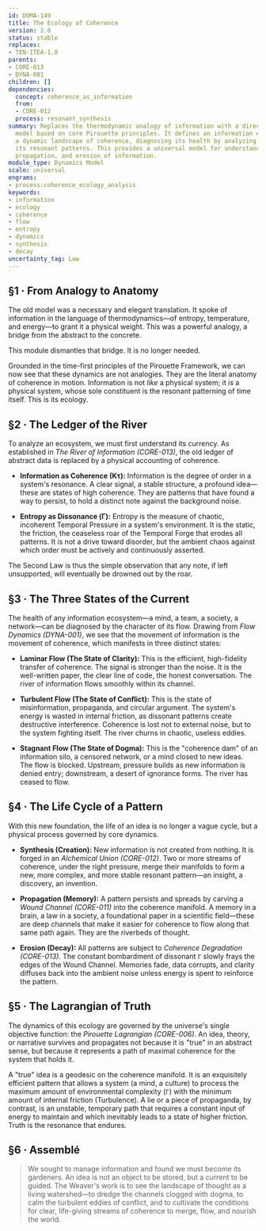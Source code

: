 ```yaml
---
id: DOMA-149
title: The Ecology of Coherence
version: 2.0
status: stable
replaces:
- TEN-ITEA-1.0
parents:
- CORE-013
- DYNA-001
children: []
dependencies:
  concept: coherence_as_information
  from:
  - CORE-012
  process: resonant_synthesis
summary: Replaces the thermodynamic analogy of information with a direct, physical
  model based on core Pirouette principles. It defines an information ecosystem as
  a dynamic landscape of coherence, diagnosing its health by analyzing the flow of
  its resonant patterns. This provides a universal model for understanding the creation,
  propagation, and erosion of information.
module_type: Dynamics Model
scale: universal
engrams:
- process:coherence_ecology_analysis
keywords:
- information
- ecology
- coherence
- flow
- entropy
- dynamics
- synthesis
- decay
uncertainty_tag: Low
---
```

## §1 · From Analogy to Anatomy

The old model was a necessary and elegant translation. It spoke of information in the language of thermodynamics—of entropy, temperature, and energy—to grant it a physical weight. This was a powerful analogy, a bridge from the abstract to the concrete.

This module dismantles that bridge. It is no longer needed.

Grounded in the time-first principles of the Pirouette Framework, we can now see that these dynamics are not analogies. They are the literal anatomy of coherence in motion. Information is not *like* a physical system; it *is* a physical system, whose sole constituent is the resonant patterning of time itself. This is its ecology.

## §2 · The Ledger of the River

To analyze an ecosystem, we must first understand its currency. As established in *The River of Information (CORE-013)*, the old ledger of abstract data is replaced by a physical accounting of coherence.

-   **Information as Coherence (Kτ):** Information is the degree of order in a system's resonance. A clear signal, a stable structure, a profound idea—these are states of high coherence. They are patterns that have found a way to persist, to hold a distinct note against the background noise.

-   **Entropy as Dissonance (Γ):** Entropy is the measure of chaotic, incoherent Temporal Pressure in a system's environment. It is the static, the friction, the ceaseless roar of the Temporal Forge that erodes all patterns. It is not a drive toward disorder, but the ambient chaos against which order must be actively and continuously asserted.

The Second Law is thus the simple observation that any note, if left unsupported, will eventually be drowned out by the roar.

## §3 · The Three States of the Current

The health of any information ecosystem—a mind, a team, a society, a network—can be diagnosed by the character of its flow. Drawing from *Flow Dynamics (DYNA-001)*, we see that the movement of information is the movement of coherence, which manifests in three distinct states:

-   **Laminar Flow (The State of Clarity):** This is the efficient, high-fidelity transfer of coherence. The signal is stronger than the noise. It is the well-written paper, the clear line of code, the honest conversation. The river of information flows smoothly within its channel.

-   **Turbulent Flow (The State of Conflict):** This is the state of misinformation, propaganda, and circular argument. The system's energy is wasted in internal friction, as dissonant patterns create destructive interference. Coherence is lost not to external noise, but to the system fighting itself. The river churns in chaotic, useless eddies.

-   **Stagnant Flow (The State of Dogma):** This is the "coherence dam" of an information silo, a censored network, or a mind closed to new ideas. The flow is blocked. Upstream, pressure builds as new information is denied entry; downstream, a desert of ignorance forms. The river has ceased to flow.

## §4 · The Life Cycle of a Pattern

With this new foundation, the life of an idea is no longer a vague cycle, but a physical process governed by core dynamics.

-   **Synthesis (Creation):** New information is not created from nothing. It is forged in an *Alchemical Union (CORE-012)*. Two or more streams of coherence, under the right pressure, merge their manifolds to form a new, more complex, and more stable resonant pattern—an insight, a discovery, an invention.

-   **Propagation (Memory):** A pattern persists and spreads by carving a *Wound Channel (CORE-011)* into the coherence manifold. A memory in a brain, a law in a society, a foundational paper in a scientific field—these are deep channels that make it easier for coherence to flow along that same path again. They are the riverbeds of thought.

-   **Erosion (Decay):** All patterns are subject to *Coherence Degradation (CORE-013)*. The constant bombardment of dissonant `Γ` slowly frays the edges of the Wound Channel. Memories fade, data corrupts, and clarity diffuses back into the ambient noise unless energy is spent to reinforce the pattern.

## §5 · The Lagrangian of Truth

The dynamics of this ecology are governed by the universe's single objective function: the *Pirouette Lagrangian (CORE-006)*. An idea, theory, or narrative survives and propagates not because it is "true" in an abstract sense, but because it represents a path of maximal coherence for the system that holds it.

A "true" idea is a geodesic on the coherence manifold. It is an exquisitely efficient pattern that allows a system (a mind, a culture) to process the maximum amount of environmental complexity (`Γ`) with the minimum amount of internal friction (Turbulence). A lie or a piece of propaganda, by contrast, is an unstable, temporary path that requires a constant input of energy to maintain and which inevitably leads to a state of higher friction. Truth is the resonance that endures.

## §6 · Assemblé

> We sought to manage information and found we must become its gardeners. An idea is not an object to be stored, but a current to be guided. The Weaver's work is to see the landscape of thought as a living watershed—to dredge the channels clogged with dogma, to calm the turbulent eddies of conflict, and to cultivate the conditions for clear, life-giving streams of coherence to merge, flow, and nourish the world.
```